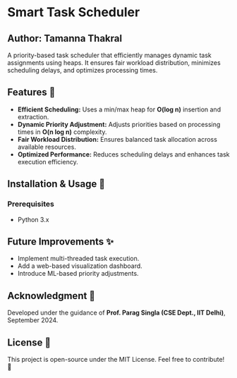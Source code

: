 # Smart Task Scheduler
## Author: Tamanna Thakral

A priority-based task scheduler that efficiently manages dynamic task assignments using heaps. It ensures fair workload distribution, minimizes scheduling delays, and optimizes processing times.

## Features 🚀
- **Efficient Scheduling:** Uses a min/max heap for **O(log n)** insertion and extraction.
- **Dynamic Priority Adjustment:** Adjusts priorities based on processing times in **O(n log n)** complexity.
- **Fair Workload Distribution:** Ensures balanced task allocation across available resources.
- **Optimized Performance:** Reduces scheduling delays and enhances task execution efficiency.

## Installation & Usage 📌
### Prerequisites
- Python 3.x

## Future Improvements ✨
- Implement multi-threaded task execution.
- Add a web-based visualization dashboard.
- Introduce ML-based priority adjustments.

## Acknowledgment 🙌
Developed under the guidance of **Prof. Parag Singla (CSE Dept., IIT Delhi)**, September 2024.

## License 📜
This project is open-source under the MIT License. Feel free to contribute! 🚀

